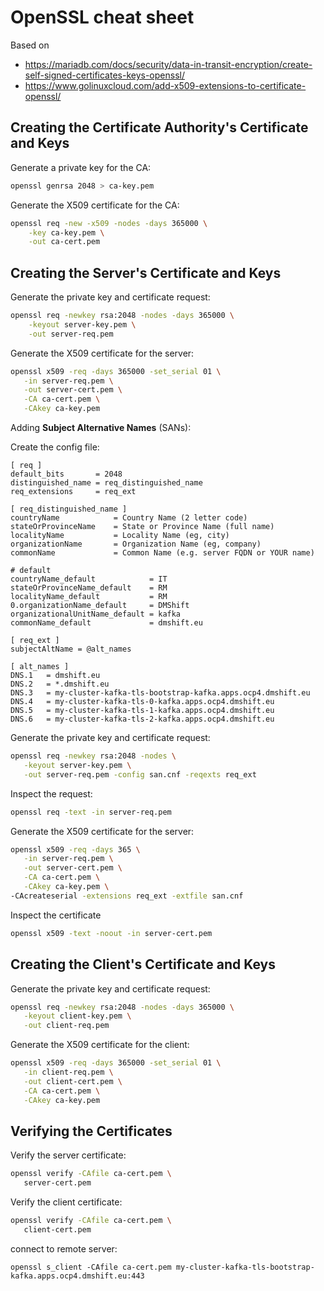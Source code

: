 # OpenSSL cheat sheet

Based on 

- https://mariadb.com/docs/security/data-in-transit-encryption/create-self-signed-certificates-keys-openssl/
- https://www.golinuxcloud.com/add-x509-extensions-to-certificate-openssl/

## Creating the Certificate Authority's Certificate and Keys

Generate a private key for the CA:

```sh
openssl genrsa 2048 > ca-key.pem
```

Generate the X509 certificate for the CA:

```sh
openssl req -new -x509 -nodes -days 365000 \
    -key ca-key.pem \
    -out ca-cert.pem
```

## Creating the Server's Certificate and Keys

Generate the private key and certificate request:

```sh
openssl req -newkey rsa:2048 -nodes -days 365000 \
    -keyout server-key.pem \
    -out server-req.pem
```

Generate the X509 certificate for the server:

```sh
openssl x509 -req -days 365000 -set_serial 01 \
   -in server-req.pem \
   -out server-cert.pem \
   -CA ca-cert.pem \
   -CAkey ca-key.pem
```

Adding **Subject Alternative Names** (SANs):

Create the config file:

```
[ req ]
default_bits       = 2048
distinguished_name = req_distinguished_name
req_extensions     = req_ext

[ req_distinguished_name ]
countryName            = Country Name (2 letter code)
stateOrProvinceName    = State or Province Name (full name)
localityName           = Locality Name (eg, city)
organizationName       = Organization Name (eg, company)
commonName             = Common Name (e.g. server FQDN or YOUR name)

# default 
countryName_default            = IT
stateOrProvinceName_default    = RM
localityName_default           = RM
0.organizationName_default     = DMShift
organizationalUnitName_default = kafka
commonName_default             = dmshift.eu

[ req_ext ]
subjectAltName = @alt_names

[ alt_names ]
DNS.1   = dmshift.eu
DNS.2   = *.dmshift.eu
DNS.3   = my-cluster-kafka-tls-bootstrap-kafka.apps.ocp4.dmshift.eu
DNS.4   = my-cluster-kafka-tls-0-kafka.apps.ocp4.dmshift.eu
DNS.5   = my-cluster-kafka-tls-1-kafka.apps.ocp4.dmshift.eu
DNS.6   = my-cluster-kafka-tls-2-kafka.apps.ocp4.dmshift.eu
```

Generate the private key and certificate request:

```sh
openssl req -newkey rsa:2048 -nodes \
   -keyout server-key.pem \
   -out server-req.pem -config san.cnf -reqexts req_ext
```

Inspect the request:

```sh
openssl req -text -in server-req.pem
```

Generate the X509 certificate for the server:

```sh
openssl x509 -req -days 365 \
   -in server-req.pem \
   -out server-cert.pem \
   -CA ca-cert.pem \
   -CAkey ca-key.pem \
-CAcreateserial -extensions req_ext -extfile san.cnf
```

Inspect the certificate

```sh
openssl x509 -text -noout -in server-cert.pem
```

## Creating the Client's Certificate and Keys

Generate the private key and certificate request:

```sh
openssl req -newkey rsa:2048 -nodes -days 365000 \
   -keyout client-key.pem \
   -out client-req.pem
```

Generate the X509 certificate for the client:

```sh
openssl x509 -req -days 365000 -set_serial 01 \
   -in client-req.pem \
   -out client-cert.pem \
   -CA ca-cert.pem \
   -CAkey ca-key.pem
```

## Verifying the Certificates

Verify the server certificate:

```sh
openssl verify -CAfile ca-cert.pem \
   server-cert.pem
```

Verify the client certificate:

```sh
openssl verify -CAfile ca-cert.pem \
   client-cert.pem
```

connect to remote server:

```
openssl s_client -CAfile ca-cert.pem my-cluster-kafka-tls-bootstrap-kafka.apps.ocp4.dmshift.eu:443
```